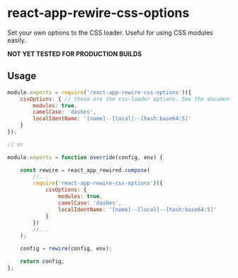# react-app-rewire-css-options
Set your own options to the CSS loader. Useful for using CSS modules easily.

**NOT YET TESTED FOR PRODUCTION BUILDS**

## Usage

```javascript
module.exports = require('react-app-rewire-css-options')({
	cssOptions: { // these are the css-loader options. See the documentation for options. https://www.npmjs.com/package/css-loader
		modules: true,
		camelCase: 'dashes',
		localIdentName: '[name]--[local]--[hash:base64:5]'
	}
});

// or

module.exports = function override(config, env) {

	const rewire = react_app_rewired.compose(
		//...
		require('react-app-rewire-css-options')({
			cssOptions: {
				modules: true,
				camelCase: 'dashes',
				localIdentName: '[name]--[local]--[hash:base64:5]'
			}
		})
		//...
	);

	config = rewire(config, env);

	return config;
};
```
